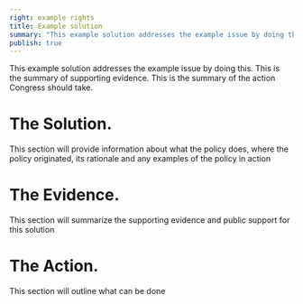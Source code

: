 ```yaml
---
right: example rights
title: Example solution
summary: "This example solution addresses the example issue by doing this. This is the summary of supporting evidence. This is the summary of the action Congress should take."
publish: true
---
```


This example solution addresses the example issue by doing this. This is the summary of supporting evidence. This is the summary of the action Congress should take.

# The Solution.

This section will provide information about what the policy does, where the policy originated, its rationale and any examples of the policy in action

# The Evidence.

This section will summarize the supporting evidence and public support for this solution

# The Action.

This section will outline what can be done
